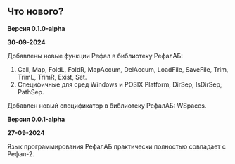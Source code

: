 Что нового?
--------------

**Версия 0.1.0-alpha**

**30-09-2024**

Добавлены новые функции Рефал в библиотеку РефалАБ:
1. Call, Map, FoldL, FoldR, MapAccum, DelAccum, LoadFile, SaveFile, Trim, TrimL, TrimR, Exist, Set.
2. Специфичные для сред Windows и POSIX Platform, DirSep, IsDirSep, PathSep.

Добавлен новый спецификатор в библиотеку РефалАБ: WSpaces.

**Версия 0.0.1-alpha**

**27-09-2024**

Язык программирования РефалАБ практически полностью совпадает с Рефал-2.
